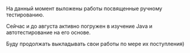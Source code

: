  На данный момент выложены работы посвященные ручному тестированию.
<p> Сейчас и до августа активно погружен в изучение Java и автотестирование на его основе. </p>
Буду продолжать выкладывать свои работы по мере их поступления)
